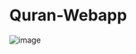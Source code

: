 # Quran-Webapp
![image](https://github.com/Re-ONee/Quran-Webapp/assets/65849292/516ae7f1-70a0-4c93-b862-016208f5cf26)
